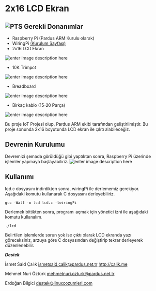 2x16 LCD Ekran
===========
![PTS](http://portal.parduslinux.org/wp-content/uploads/2015/04/pardus-logo2.png)
Gerekli Donanımlar
--------

 - Raspberry Pi (Pardus ARM Kurulu olarak)
 - WiringPi [(Kurulum Sayfası)](http://forum.pardus.net.tr/index.php?topic=3856)
 - 2x16 LCD Ekran
 
![enter image description here](https://raw.githubusercontent.com/iscalik/2x16_LCD/master/2x16LCDEkran.png)
 - 10K Trimpot

![enter image description here](https://github.com/iscalik/2x16_LCD/raw/master/10kpot.png)
 - Breadboard

![enter image description here](http://docs.gadgetkeeper.com/download/attachments/7700673/breadboard.jpg?version=1&modificationDate=1395551116000&api=v2&effects=border-simple,shadow-kn)

 - Birkaç kablo (15-20 Parça)

![enter image description here](http://docs.gadgetkeeper.com/download/attachments/7700673/jumper%20wires.jpg?version=1&modificationDate=1395551224000&api=v2&effects=border-simple,shadow-kn)

Bu proje IoT Projesi olup, Pardus ARM ekibi tarafından geliştirilmiştir. Bu proje sonunda 2x16 boyutunda LCD ekran ile çıktı alabileceğiz.

Devrenin Kurulumu
------------
Devremizi şemada görüldüğü gibi yaptıktan sonra, Raspberry Pi üzerinde işlemler yapmaya başlayabiliriz.
![enter image description here](https://github.com/iscalik/2x16_LCD/raw/master/2x16_Devre_Semasi_bb.png)

Kullanımı
-----
lcd.c dosyasını indirdikten sonra, wiringPi ile derlememiz gerekiyor. Aşağıdaki komutu kullanarak C dosyasını derleyebiliriz.

    gcc -Wall -o lcd lcd.c -lwiringPi

Derlemek bittikten sonra, programı açmak için yönetici izni ile aşağıdaki komutu kullanalım.

    ./lcd
Belirtilen işlemlerde sorun yok ise çıktı olarak LCD ekranda yazı göreceksiniz, arzuya göre C dosyasından değiştirip tekrar derleyerek düzenlenebilir.

***Destek***

İsmet Said Çalık 
<ismetsaid.calik@pardus.net.tr>
http://calik.me

Mehmet Nuri Öztürk
 <mehmetnuri.ozturk@pardus.net.tr>
 
Erdoğan Bilgici 
<destek@linuxcozumleri.com>
